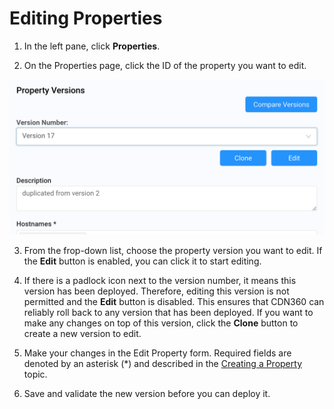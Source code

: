 
# Editing Properties

1. In the left pane, click **Properties**.

2. On the Properties page, click the ID of the property you want to edit.

<p align="center"><img src="/docs/resources/images/Edit Properties.png" alt="Upload Certificate Version" width="600"></p>

3. From the frop-down list, choose the property version you want to edit. If the **Edit** button is enabled, you can click it to start editing.

4. If there is a padlock icon next to the version number, it means this version has been deployed. Therefore, editing this version is not permitted and the **Edit** button is disabled. This ensures that CDN360 can reliably roll back to any version that has been deployed. If you want to make any changes on top of this version, click the **Clone** button to create a new version to edit.

5. Make your changes in the Edit Property form. Required fields are denoted by an asterisk (\*) and described in the [Creating a Property](</docs/portal/properties/creating-property.md>) topic.

6. Save and validate the new version before you can deploy it.
